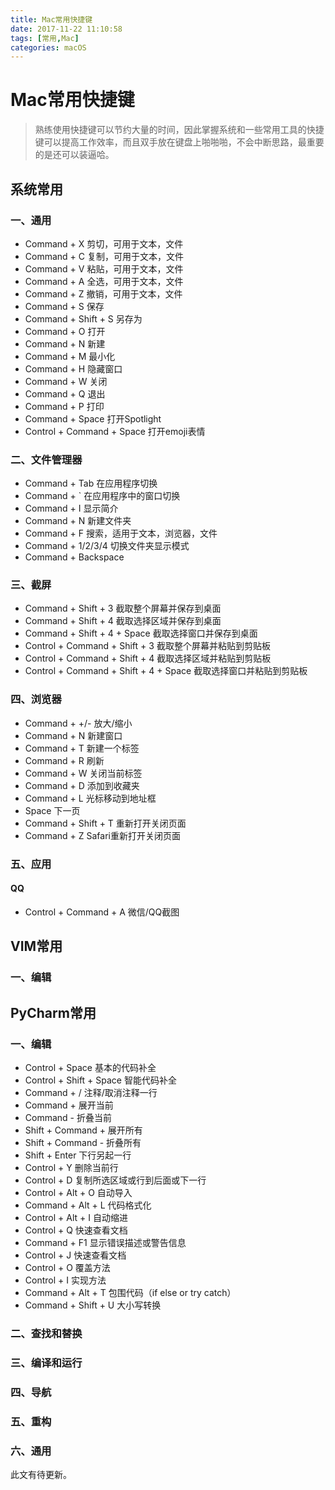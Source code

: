 ```yaml
---
title: Mac常用快捷键
date: 2017-11-22 11:10:58
tags: [常用,Mac]
categories: macOS
---
```


# Mac常用快捷键

> 熟练使用快捷键可以节约大量的时间，因此掌握系统和一些常用工具的快捷键可以提高工作效率，而且双手放在键盘上啪啪啪，不会中断思路，最重要的是还可以装逼哈。

<!--more-->

## 系统常用

### 一、通用

* Command + X 剪切，可用于文本，文件
* Command + C 复制，可用于文本，文件
* Command + V 粘贴，可用于文本，文件
* Command + A 全选，可用于文本，文件
* Command + Z 撤销，可用于文本，文件
* Command + S 保存
* Command + Shift + S 另存为
* Command + O 打开
* Command + N 新建
* Command + M 最小化
* Command + H 隐藏窗口
* Command + W 关闭
* Command + Q 退出
* Command + P 打印
* Command + Space 打开Spotlight
* Control + Command + Space 打开emoji表情

### 二、文件管理器

* Command + Tab 在应用程序切换
* Command + ` 在应用程序中的窗口切换
* Command + I 显示简介
* Command + N 新建文件夹
* Command + F 搜索，适用于文本，浏览器，文件
* Command + 1/2/3/4 切换文件夹显示模式
* Command + Backspace 

### 三、截屏

* Command + Shift + 3 截取整个屏幕并保存到桌面
* Command + Shift + 4 截取选择区域并保存到桌面
* Command + Shift + 4 + Space 截取选择窗口并保存到桌面
* Control + Command + Shift + 3 截取整个屏幕并粘贴到剪贴板
* Control + Command + Shift + 4 截取选择区域并粘贴到剪贴板
* Control + Command + Shift + 4 + Space 截取选择窗口并粘贴到剪贴板

### 四、浏览器

* Command + +/- 放大/缩小
* Command + N 新建窗口
* Command + T 新建一个标签
* Command + R 刷新
* Command + W 关闭当前标签
* Command + D 添加到收藏夹
* Command + L 光标移动到地址框
* Space 下一页
* Command + Shift + T 重新打开关闭页面
* Command + Z Safari重新打开关闭页面

### 五、应用

#### QQ

* Control + Command + A 微信/QQ截图

## VIM常用

### 一、编辑

## PyCharm常用

### 一、编辑

* Control + Space 基本的代码补全
* Control + Shift + Space 智能代码补全
* Command + / 注释/取消注释一行
* Command + 展开当前
* Command - 折叠当前
* Shift + Command + 展开所有
* Shift + Command - 折叠所有
* Shift + Enter 下行另起一行
* Control + Y 删除当前行
* Control + D 复制所选区域或行到后面或下一行
* Control + Alt + O 自动导入
* Command + Alt + L 代码格式化
* Control + Alt + I 自动缩进
* Control + Q 快速查看文档
* Command + F1 显示错误描述或警告信息
* Control + J 快速查看文档
* Control + O 覆盖方法
* Control + I 实现方法
* Command + Alt + T 包围代码（if else or try catch）
* Command + Shift + U 大小写转换

### 二、查找和替换

### 三、编译和运行

### 四、导航

### 五、重构

### 六、通用

此文有待更新。
